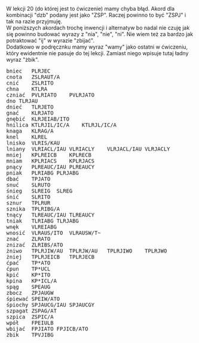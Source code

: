 W lekcji 20 (do której jest to ćwiczenie) mamy chyba błąd. Akord dla kombinacji "dzb" podany jest jako "ZSP". 
Raczej powinno to być "ZSPJ" i tak na razie przyjmuję.  
W poniższych akordach trochę inwencji i alternatyw bo nadal nie czuję jak się powinno budować wyrazy z "nia", "nie", "ni". Nie wiem też za bardzo
jak potraktować "ij" w wyrazie "zbijać".   
Dodatkowo w podręcznku mamy wyraz "wamy" jako ostatni w ćwiczeniu, który ewidentnie nie pasuje do tej lekcji.
Zamiast niego wpisuje tutaj ładny wyraz "żbik".
<pre>
bniec	PLRJEC			
cnota	ZSLRAUT/A			
cnić	ZSLRITO			
chna	KTLRA			
czniać	PVLRIATO	PVLRJATO		
dno	TLRJAU			
dnieć	TLRJETO			
gnać	KLRJATO			
gnębić	KLRJEIAB/ITO			
hnilica	KTLRJIL/IC/A	KTLRJL/IC/A		
knaga	KLRAG/A			
knel	KLREL			
lnisko	VLRIS/KAU			
lniany	VLRIACL/IAU	VLRIACLY	VLRJACL/IAU	VLRJACLY
mniej	KPLREICB	KPLRECB		
mniam	KPLRIACS	KPLRJACS		
pnący	PLREAUC/IAU	PLREAUCY		
pniak	PLRIABG	PLRJABG		
dbać	TPJATO			
snuć	SLRUTO			
śnieg	SLREIG	SLREG		
śnić	SLRITO			
sznur	TPLRUR			
sznika	TPLRIBG/A			
tnący	TLREAUC/IAU	TLREAUCY		
tniak	TLRIABG	TLRJABG		
wnęk	VLREIABG			
wnosić	VLRAUS/ITO	VLRAUSW/T~		
znać	ZLRATO			
znizać	ZLRIBS/ATO			
żniwo	TPLRJIW/AU	TPLRJW/AU	TPLRJIWO	TPLRJWO
żniej	TPLRJEICB	TPLRJECB		
ćpać	TP*ATO			
ćpun	TP*UCL			
kpić	KP*ITO			
kpina	KP*ICL/A			
spąg	SPEAUG			
zbocz	ZPJAUGW			
śpiewać	SPEIW/ATO			
śpiochy	SPJAUCG/IAU	SPJAUCGY		
szpagat	ZSPAG/AT			
szpica	ZSPIC/A			
wpół	FPEIULB			
wbijać	FPJIATO	FPJICB/ATO		
żbik	TPVJIBG			
</pre>
